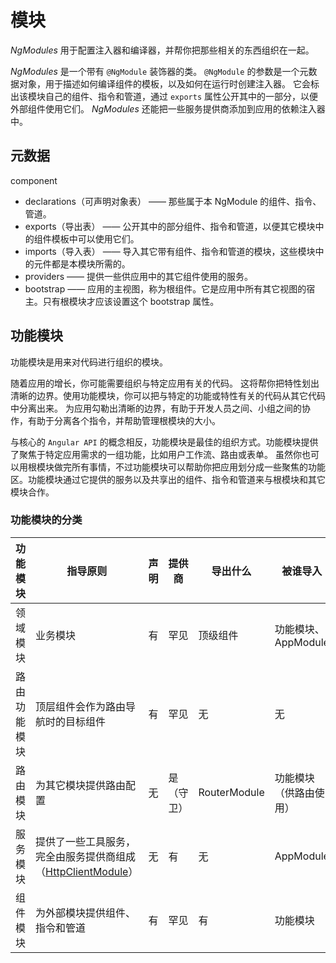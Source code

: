 # 模块
*NgModules* 用于配置注入器和编译器，并帮你把那些相关的东西组织在一起。

*NgModules* 是一个带有 `@NgModule` 装饰器的类。 `@NgModule` 的参数是一个元数据对象，用于描述如何编译组件的模板，以及如何在运行时创建注入器。 它会标出该模块自己的组件、指令和管道，通过 `exports` 属性公开其中的一部分，以便外部组件使用它们。 *NgModules* 还能把一些服务提供商添加到应用的依赖注入器中。

## 元数据
component
- declarations（可声明对象表） —— 那些属于本 NgModule 的组件、指令、管道。
- exports（导出表） —— 公开其中的部分组件、指令和管道，以便其它模块中的组件模板中可以使用它们。
- imports（导入表） —— 导入其它带有组件、指令和管道的模块，这些模块中的元件都是本模块所需的。
- providers —— 提供一些供应用中的其它组件使用的服务。
- bootstrap —— 应用的主视图，称为根组件。它是应用中所有其它视图的宿主。只有根模块才应该设置这个 bootstrap 属性。


## 功能模块

功能模块是用来对代码进行组织的模块。

随着应用的增长，你可能需要组织与特定应用有关的代码。 这将帮你把特性划出清晰的边界。使用功能模块，你可以把与特定的功能或特性有关的代码从其它代码中分离出来。 为应用勾勒出清晰的边界，有助于开发人员之间、小组之间的协作，有助于分离各个指令，并帮助管理根模块的大小。

与核心的 `Angular API` 的概念相反，功能模块是最佳的组织方式。功能模块提供了聚焦于特定应用需求的一组功能，比如用户工作流、路由或表单。 虽然你也可以用根模块做完所有事情，不过功能模块可以帮助你把应用划分成一些聚焦的功能区。功能模块通过它提供的服务以及共享出的组件、指令和管道来与根模块和其它模块合作。

### 功能模块的分类

|功能模块|指导原则|声明|提供商|导出什么|被谁导入|
| ----- | ----- | ----- | ----- | ----- | ----- |
|领域模块|业务模块|有|罕见|顶级组件|功能模块、AppModule|
|路由功能模块|顶层组件会作为路由导航时的目标组件|有|罕见|无|无|
|路由模块|为其它模块提供路由配置|无|是（守卫）|RouterModule|功能模块（供路由使用）|
|服务模块|提供了一些工具服务，完全由服务提供商组成（[HttpClientModule](https://angular.cn/api/common/http/HttpClientModule)）|无|有|无|AppModule|
|组件模块|为外部模块提供组件、指令和管道|有|罕见|有|功能模块|